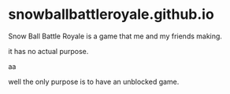 # snowballbattleroyale.github.io
Snow Ball Battle Royale is a game that me and my friends making.

it has no actual purpose.

aa

well the only purpose is to have an unblocked game.
